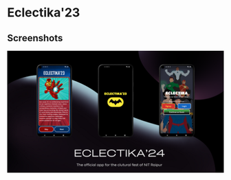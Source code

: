 # Eclectika'23

## Screenshots

![Eclectika](https://github.com/sanskar3378/eclectikaOfficial/blob/master/asset/1.png)








